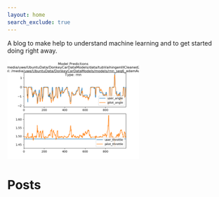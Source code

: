 ```yaml
---
layout: home
search_exclude: true
---
```


A blog to make help to understand machine learning and to get started doing right away.


<img src="images/trainDonkey.png" alt="drawing" width="300"/>


# Posts
